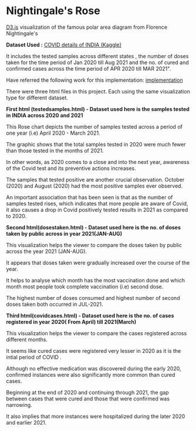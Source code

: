 Nightingale's Rose
==================

<a href="http://www.d3js.org" target="_blank">D3.js</a> visualization of the famous polar area diagram from Florence Nightingale's  

<b>Dataset Used :</b> <a href="https://www.kaggle.com/datasets/sudalairajkumar/covid19-in-india" target="_blank"> COVID details of INDIA (Kaggle)</a>

It includes the tested samples across different states , the number of doses taken for the time period of Jan 2020 till Aug 2021 and the no. of cured and confirmed cases across the time period of APR 2020 till MAR 2021"</a>. 

Have referred the following work for this implementation:
<a href="https://gist.github.com/kgryte/5926740" target="_blank">implementation</a>

There were three html files in this project. Each using the same visualization type for different dataset.

<b>First html (testedsamples.html) -  Dataset used here is the samples tested in INDIA across 2020 and 2021</b>

This Rose chart depicts the number of samples tested across a period of one year (i.e) April 2020 - March 2021.

The graphic shows that the total samples tested in 2020 were much fewer than those tested in the months of 2021.

In other words, as 2020 comes to a close and into the next year, awareness of the Covid test and its preventive actions increases.

The samples that tested positive are another crucial observation. October (2020) and August (2020) had the most positive samples ever observed.

An important association that has been seen is that as the number of samples tested rises, which indicates that more people are aware of Covid, it also causes a drop in Covid positively tested results in 2021 as compared to 2020.


<b>Second html(dosestaken.html) - Dataset used here is the no. of doses taken by public across in year 2021(JAN-AUG)</b>

This visualization helps the viewer to compare the doses taken by public across the year 2021 (JAN-AUG).

It appears that doses taken were gradually increased over the course of the year.

It helps to analyse which month has the most vaccination done and which month most people took complete vaccination (i.e) second dose.

The highest number of doses consumed and highest number of second doses taken both occurred in JUL-2021.


<b>Third html(covidcases.html) - Dataset used here is the no. of cases registered in year 2020( From April) till 2021(March)</b>

This visualization helps the viewer to compare the cases registered across different months.

It seems like cured cases were registered very lesser in 2020 as it is the intial period of COVID .

Although no effective medication was discovered during the early 2020, confirmed instances were also significantly more common than cured cases. 

Beginning at the end of 2020 and continuing through 2021, the gap between cases that were cured and those that were confirmed was narrowing.

It also implies that more instances were hospitalized during the later 2020 and earlier 2021.
